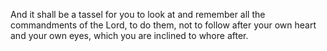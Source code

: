 And it shall be a tassel for you to look at and remember all the commandments of the Lord, to do them, not to follow after your own heart and your own eyes, which you are inclined to whore after.
